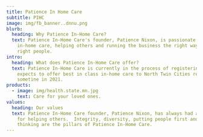 ```yaml
---
title: Patience In Home Care
subtitle: PIHC
image: img/fb_banner..dnnu.png
blurb:
  heading: Why Patience In-Home Care?
  text: Patience In-Home Care's founder, Patience Nixon, is passionate about
    in-home care, helping others and running the business the right way with the
    right people.
intro:
  heading: What does Patience In-Home Care offer?
  text: Patience In-Home Care is currently in the process of registering, and
    expects to offer best in class in-home care to North Twin Cities residents
    sometine in 2021.
products:
  - image: img/health.state.mn.jpg
    text: Care for your loved ones.
values:
  heading: Our values
  text: Patience In-Home Care founder, Patience Nixon, has always had a passion
    for helping others.  Integrity, diversity, putting people first and forward
    thinking are the pillars of Patience In-Home Care.
---
```

